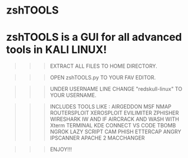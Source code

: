 # zshTOOLS
# zshTOOLS is a GUI for all advanced tools in KALI LINUX!
>>> EXTRACT ALL FILES TO HOME DIRECTORY.

>>> OPEN zshTOOLS.py TO YOUR FAV EDITOR.

>>> UNDER USERNAME LINE CHANGE "redskull-linux" TO YOUR USERNAME.

>>> INCLUDES TOOLS LIKE : 
>>> AIRGEDDON
>>> MSF
>>> NMAP
>>> ROUTERSPLOIT
>>> XEROSPLOIT
>>> EVILIMITER
>>> ZPHISHER
>>> WIRESHARK
>>> IW AND IF
>>> AIRCRACK AND WASH
>>> WITH Xterm TERMINAL
>>> KDE CONNECT
>>> VS CODE
>>> TBOMB
>>> NGROK
>>> LAZY SCRIPT
>>> CAM PHISH
>>> ETTERCAP
>>> ANGRY IPSCANNER
>>> APACHE 2
>>> MACCHANGER

>>> ENJOY!!!
